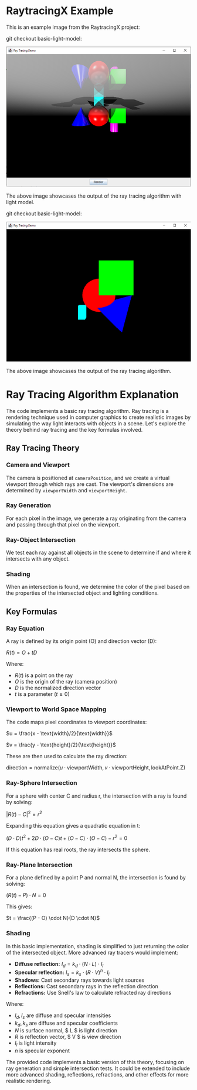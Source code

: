 # RaytracingX Example

This is an example image from the RaytracingX project:

git checkout basic-light-model:

![RaytracingX](https://github.com/adiel2012/RaytracingX/blob/main/simplelight.PNG?raw=true)

The above image showcases the output of the ray tracing algorithm with light model.



git checkout basic-light-model:

![RaytracingX](https://github.com/adiel2012/RaytracingX/blob/main/simpleobjects.PNG?raw=true)

The above image showcases the output of the ray tracing algorithm.


# Ray Tracing Algorithm Explanation

The code implements a basic ray tracing algorithm. Ray tracing is a rendering technique used in computer graphics to create realistic images by simulating the way light interacts with objects in a scene. Let's explore the theory behind ray tracing and the key formulas involved.

## Ray Tracing Theory

### Camera and Viewport
The camera is positioned at `cameraPosition`, and we create a virtual viewport through which rays are cast. The viewport's dimensions are determined by `viewportWidth` and `viewportHeight`.

### Ray Generation
For each pixel in the image, we generate a ray originating from the camera and passing through that pixel on the viewport.

### Ray-Object Intersection
We test each ray against all objects in the scene to determine if and where it intersects with any object.

### Shading
When an intersection is found, we determine the color of the pixel based on the properties of the intersected object and lighting conditions.

## Key Formulas

### Ray Equation
A ray is defined by its origin point (O) and direction vector (D):

$R(t) = O + tD$

Where:
- $R(t)$ is a point on the ray
- $O$ is the origin of the ray (camera position)
- $D$ is the normalized direction vector
- $t$ is a parameter ($t \geq 0$)

### Viewport to World Space Mapping
The code maps pixel coordinates to viewport coordinates:

$u = \frac{x - \text{width}/2}{\text{width}}$

$v = \frac{y - \text{height}/2}{\text{height}}$

These are then used to calculate the ray direction:

$\text{direction} = \text{normalize}(u \cdot \text{viewportWidth}, v \cdot \text{viewportHeight}, \text{lookAtPoint.Z})$

### Ray-Sphere Intersection
For a sphere with center C and radius r, the intersection with a ray is found by solving:

$|R(t) - C|^2 = r^2$

Expanding this equation gives a quadratic equation in t:

$(D \cdot D)t^2 + 2D \cdot (O - C)t + (O - C) \cdot (O - C) - r^2 = 0$

If this equation has real roots, the ray intersects the sphere.

### Ray-Plane Intersection
For a plane defined by a point P and normal N, the intersection is found by solving:

$(R(t) - P) \cdot N = 0$

This gives:

$t = \frac{(P - O) \cdot N}{D \cdot N}$

### Shading
In this basic implementation, shading is simplified to just returning the color of the intersected object. More advanced ray tracers would implement:

- **Diffuse reflection:** $I_d = k_d \cdot (N \cdot L) \cdot I_l$
- **Specular reflection:** $I_s = k_s \cdot (R \cdot V)^n \cdot I_l$
- **Shadows:** Cast secondary rays towards light sources
- **Reflections:** Cast secondary rays in the reflection direction
- **Refractions:** Use Snell's law to calculate refracted ray directions

Where:
- $I_d, I_s$ are diffuse and specular intensities
- $k_d, k_s$ are diffuse and specular coefficients
- $N$ is surface normal, $ L $ is light direction
- $R$ is reflection vector, $ V $ is view direction
- $I_l$ is light intensity
- $n$ is specular exponent

The provided code implements a basic version of this theory, focusing on ray generation and simple intersection tests. It could be extended to include more advanced shading, reflections, refractions, and other effects for more realistic rendering.
